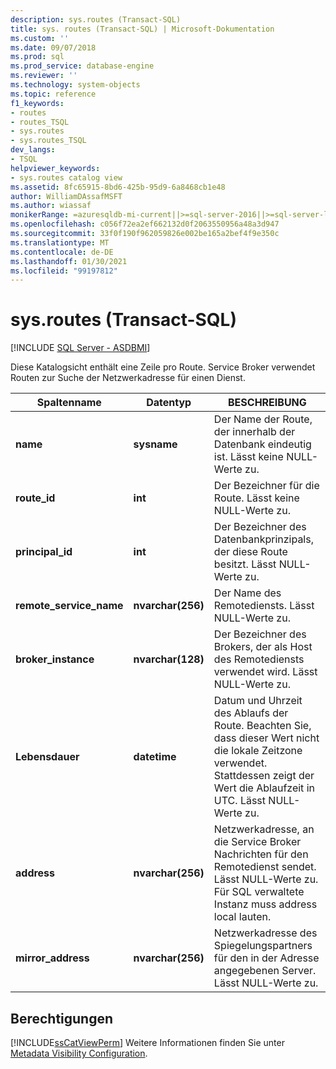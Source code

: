```yaml
---
description: sys.routes (Transact-SQL)
title: sys. routes (Transact-SQL) | Microsoft-Dokumentation
ms.custom: ''
ms.date: 09/07/2018
ms.prod: sql
ms.prod_service: database-engine
ms.reviewer: ''
ms.technology: system-objects
ms.topic: reference
f1_keywords:
- routes
- routes_TSQL
- sys.routes
- sys.routes_TSQL
dev_langs:
- TSQL
helpviewer_keywords:
- sys.routes catalog view
ms.assetid: 8fc65915-8bd6-425b-95d9-6a8468cb1e48
author: WilliamDAssafMSFT
ms.author: wiassaf
monikerRange: =azuresqldb-mi-current||>=sql-server-2016||>=sql-server-linux-2017
ms.openlocfilehash: c056f72ea2ef662132d0f2063550956a48a3d947
ms.sourcegitcommit: 33f0f190f962059826e002be165a2bef4f9e350c
ms.translationtype: MT
ms.contentlocale: de-DE
ms.lasthandoff: 01/30/2021
ms.locfileid: "99197812"
---
```

# <a name="sysroutes-transact-sql"></a>sys.routes (Transact-SQL)
[!INCLUDE [SQL Server - ASDBMI](../../includes/applies-to-version/sql-asdbmi.md)]

  Diese Katalogsicht enthält eine Zeile pro Route. Service Broker verwendet Routen zur Suche der Netzwerkadresse für einen Dienst.   

|Spaltenname|Datentyp|BESCHREIBUNG|  
|-----------------|---------------|-----------------|  
|**name**|**sysname**|Der Name der Route, der innerhalb der Datenbank eindeutig ist. Lässt keine NULL-Werte zu.|  
|**route_id**|**int**|Der Bezeichner für die Route. Lässt keine NULL-Werte zu.|  
|**principal_id**|**int**|Der Bezeichner des Datenbankprinzipals, der diese Route besitzt. Lässt NULL-Werte zu.|  
|**remote_service_name**|**nvarchar(256)**|Der Name des Remotediensts. Lässt NULL-Werte zu.|  
|**broker_instance**|**nvarchar(128)**|Der Bezeichner des Brokers, der als Host des Remotediensts verwendet wird. Lässt NULL-Werte zu.|  
|**Lebensdauer**|**datetime**|Datum und Uhrzeit des Ablaufs der Route. Beachten Sie, dass dieser Wert nicht die lokale Zeitzone verwendet. Stattdessen zeigt der Wert die Ablaufzeit in UTC. Lässt NULL-Werte zu.|  
|**address**|**nvarchar(256)**|Netzwerkadresse, an die Service Broker Nachrichten für den Remotedienst sendet. Lässt NULL-Werte zu. Für SQL verwaltete Instanz muss address local lauten.|  
|**mirror_address**|**nvarchar(256)**|Netzwerkadresse des Spiegelungspartners für den in der Adresse angegebenen Server. Lässt NULL-Werte zu.|  
  
## <a name="permissions"></a>Berechtigungen  
 [!INCLUDE[ssCatViewPerm](../../includes/sscatviewperm-md.md)] Weitere Informationen finden Sie unter [Metadata Visibility Configuration](../../relational-databases/security/metadata-visibility-configuration.md).  
  
  

